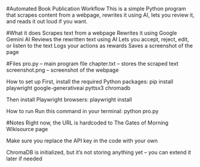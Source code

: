 #Automated Book Publication Workflow
This is a simple Python program that scrapes content from a webpage, rewrites it using AI, lets you review it, and reads it out loud if you want.

#What it does
Scrapes text from a webpage
Rewrites it using Google Gemini AI
Reviews the rewritten text using AI
Lets you accept, reject, edit, or listen to the text
Logs your actions as rewards
Saves a screenshot of the page

#Files
pro.py – main program file
chapter.txt – stores the scraped text
screenshot.png – screenshot of the webpage

How to set up
First, install the required Python packages:
pip install playwright google-generativeai pyttsx3 chromadb

Then install Playwright browsers:
playwright install

How to run
Run this command in your terminal:
python pro.py


#Notes
Right now, the URL is hardcoded to The Gates of Morning Wikisource page

Make sure you replace the API key in the code with your own

ChromaDB is initialized, but it’s not storing anything yet – you can extend it later if needed



